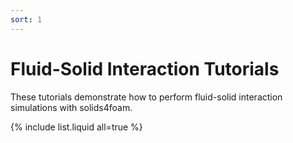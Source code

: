 ```yaml
---
sort: 1
---
```


# Fluid-Solid Interaction Tutorials

These tutorials demonstrate how to perform fluid-solid interaction simulations
with solids4foam.

{% include list.liquid all=true %}
